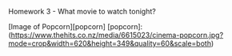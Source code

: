 Homework 3 - What movie to watch tonight?

[Image of Popcorn][popcorn]
[popcorn]:(https://www.thehits.co.nz/media/6615023/cinema-popcorn.jpg?mode=crop&width=620&height=349&quality=60&scale=both)

